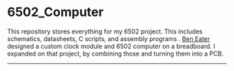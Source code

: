 # 6502_Computer
This repository stores everything for my 6502 project. This includes schematics, datasheets, C scripts, and assembly programs
.
[Ben Eater](https://www.youtube.com/playlist?list=PLowKtXNTBypFbtuVMUVXNR0z1mu7dp7eH) designed a custom clock module and 6502 computer on a breadboard. I expanded on that project, by combining those and turning them into a PCB.

-----
